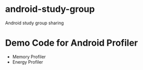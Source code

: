 # android-study-group
Android study group sharing

# Demo Code for Android Profiler
- Memory Profiler
- Energy Profiler
